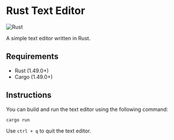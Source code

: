 # Rust Text Editor

![Rust](https://github.com/fosdickio/rust-text-editor/workflows/Rust/badge.svg)

A simple text editor written in Rust.

## Requirements
- Rust (1.49.0+)
- Cargo (1.49.0+)

## Instructions
You can build and run the text editor using the following command:
```rust
cargo run
```

Use `ctrl + q` to quit the text editor.
